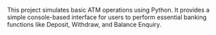 This project simulates basic ATM operations using Python. It provides a simple console-based interface for users to perform essential banking functions like Deposit, Withdraw, and Balance Enquiry.
